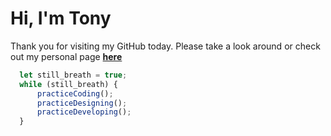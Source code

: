 # Hi, I'm Tony 

Thank you for visiting my GitHub today. Please take a look around or check out my personal page **[here](https://tonyvu.vercel.app)**

```javascript
  let still_breath = true;
  while (still_breath) {
      practiceCoding();
      practiceDesigning();
      practiceDeveloping();
  }
```
